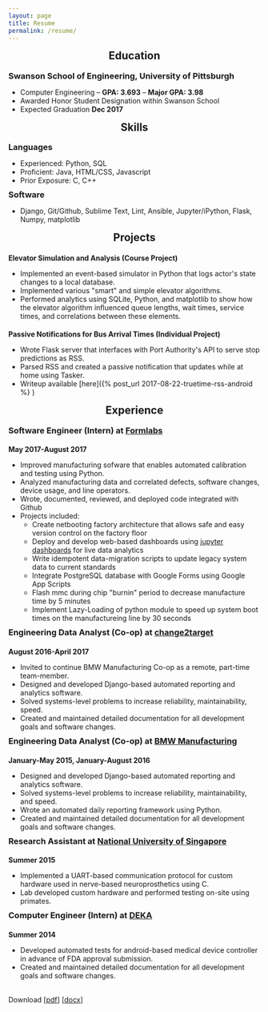 ```yaml
---
layout: page
title: Resume
permalink: /resume/
---
```


<style>
    .post-header {
        display: none;
    }
    h1, h2 {
        text-align: center;
    }
    h1, h2 {
        margin-top: 15px;
    }
    h3 {
        margin-top: 10px;
    }
    h3, h4, h5, h6, ul {
        margin-bottom: 0px;
    }
</style>

## Education

### Swanson School of Engineering, University of Pittsburgh
* Computer Engineering – **GPA: 3.693** – **Major GPA: 3.98**
* Awarded Honor Student Designation within Swanson School
* Expected Graduation **Dec 2017**

## Skills

### Languages

* Experienced: Python, SQL
* Proficient: Java, HTML/CSS, Javascript
* Prior Exposure: C, C++

### Software
* Django, Git/Github, Sublime Text, Lint, Ansible, Jupyter/iPython, Flask, Numpy, matplotlib

## Projects

#### Elevator Simulation and Analysis (Course Project)

* Implemented an event-based simulator in Python that logs actor's state changes to a local database.
* Implemented various "smart" and simple elevator algorithms.
* Performed analytics using SQLite, Python, and matplotlib to show how the elevator algorithm influenced queue lengths, wait times, service times, and correlations between these elements.

#### Passive Notifications for Bus Arrival Times (Individual Project)

* Wrote Flask server that interfaces with Port Authority's API to serve stop predictions as RSS.
* Parsed RSS and created a passive notification that updates while at home using Tasker.
* Writeup available [here]({% post_url 2017-08-22-truetime-rss-android %}
)

## Experience

### Software Engineer (Intern) at [Formlabs][formlabs]
#### May 2017-August 2017
* Improved manufacturing sofware that enables automated calibration and testing using Python.
* Analyzed manufacturing data and correlated defects, software changes, device usage, and line operators.
* Wrote, documented, reviewed, and deployed code integrated with Github 
* Projects included:
    - Create netbooting factory architecture that allows safe and easy version control on the factory floor
    - Deploy and develop web-based dashboards using [jupyter dashboards][jupyter-dashboards] for live data analytics
    - Write idempotent data-migration scripts to update legacy system data to current standards
    - Integrate PostgreSQL database with Google Forms using Google App Scripts
    - Flash mmc during chip "burnin" period to decrease manufacture time by 5 minutes
    - Implement Lazy-Loading of python module to speed up system boot times on the manufactureing line by 30 seconds

###  Engineering Data Analyst (Co-op) at [change2target][c2t]
#### August 2016-April 2017
* Invited to continue BMW Manufacturing Co-op as a remote, part-time team-member.
* Designed and developed Django-based automated reporting and analytics software.
* Solved systems-level problems to increase reliability, maintainability, speed.
* Created and maintained detailed documentation for all development goals and software changes.  
 
### Engineering Data Analyst (Co-op) at [BMW Manufacturing][bmw]
#### January-May 2015, January-August 2016
* Designed and developed Django-based automated reporting and analytics software.
* Solved systems-level problems to increase reliability, maintainability, and speed.
* Wrote an automated daily reporting framework using Python.
* Created and maintained detailed documentation for all development goals and software changes.
 
### Research Assistant at [National University of Singapore][nus]
#### Summer 2015
* Implemented a UART-based communication protocol for custom hardware used in nerve-based neuroprosthetics using C.
* Lab developed custom hardware and performed testing on-site using primates.
 
### Computer Engineer (Intern) at [DEKA][deka]
#### Summer 2014
* Developed automated tests for android-based medical device controller in advance of FDA approval submission.
* Created and maintained detailed documentation for all development goals and software changes.

<br/>

Download \[[pdf][resume-pdf]\] \[[docx][resume-docx]\]

[formlabs]: https://formlabs.com/
[c2t]: http://www.change2target.com/
[bmw]: https://www.bmwusfactory.com/
[nus]: http://www.nus.edu.sg/
[deka]: http://www.dekaresearch.com/
[jupyter-dashboards]: https://github.com/jupyter/dashboards
[resume-pdf]: /static/resume/Alec_Rosenbaum_Resume.pdf
[resume-docx]: /static/resume/Alec_Rosenbaum_Resume.docx